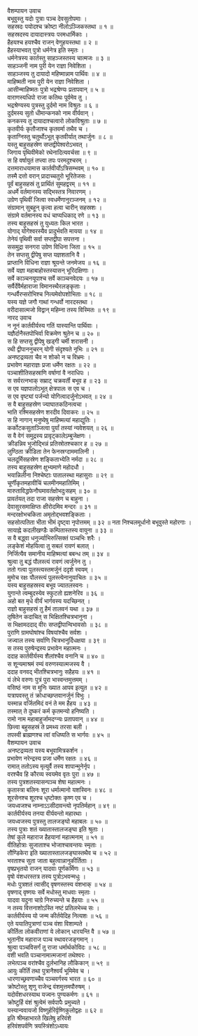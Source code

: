 वैशम्पायन उवाच  
बभूवुस्तु यदोः पुत्राः पञ्च देवसुतोपमाः ।  
सहस्रदः पयोदश्च क्रोष्टा नीलोऽञ्जिकस्तथा ॥ १ ॥  
सहस्रदस्य दायादास्त्रयः परमधार्मिकाः ।  
हैहयश्च हयश्चैव राजन् वेणुहयस्तथा ॥ २ ॥  
हैहस्याभवत् पुत्रो धर्मनेत्र इति स्मृतः ।  
धर्मनेत्रस्य कार्तस्तु साहञ्जस्तस्य चात्मजः ॥ ३ ॥  
साहञ्जनी नाम पुरी येन राज्ञा निवेशिता ।  
साहञ्जस्य तु दायादो महिष्मान्नाम पार्थिवः ॥ ४ ॥  
माहिष्मती नाम पुरी येन राज्ञा निवेशिता ।  
आसीन्माहिष्मतः पुत्रो भद्रश्रेण्यः प्रतापवान् ॥ ५ ॥  
वाराणस्यधिपो राजा कतिथः पूर्वमेव तु ।  
भद्रश्रेण्यस्य पुत्रस्तु दुर्दमो नाम विश्रुतः ॥ ६ ॥  
दुर्दमस्य सुतो धीमान्कनको नाम वीर्यवान् ।  
कनकस्य तु दायादाश्चत्वारो लोकविश्रुताः ॥ ७ ॥  
कृतवीर्यः कृतौजाश्च कृतवर्मा तथैव च ।  
कृताग्निस्तु चतुर्थोऽभूत् कृतवीर्यात् तथार्जुनः ॥ ८ ॥  
यस्तु बाहुसहस्रेण सप्तद्वीपेश्वरोऽभवत् ।  
जिगाय पृथिवीमेको रथेनादित्यवर्चसा ॥ ९ ॥  
स हि वर्षायुतं तप्त्वा तपः परमदुश्चरम् ।  
दत्तमाराधयामास कार्तवीर्योऽत्रिसम्भवम् ॥ १० ॥  
तस्मै दत्तो वरान् प्रादाच्चतुरो भूरितेजसः ।  
पूर्वं बाहुसहस्रं तु प्रार्थितं सुमहद्वरम् ॥ ११ ॥  
अधर्मे वर्तमानस्य सद्भिस्तत्र निवारणम् ।  
उग्रेण पृथिवीं जित्वा स्वधर्मेणानुरञ्जनम् ॥ १२ ॥  
संग्रामान् सुबहून् कृत्वा हत्वा चारीन् सहस्रशः ।  
संग्रामे वर्तमानस्य वधं चाप्यधिकाद् रणे ॥ १३ ॥  
तस्य बाहुसहस्रं तु युध्यतः किल भारत ।  
योगाद् योगेश्वरस्यैव प्रादुर्भवति मायया ॥ १४ ॥  
तेनेयं पृथिवी सर्वा सप्तद्वीपा सपत्तना ।  
ससमुद्रा सनगरा उग्रेण विधिना जिता ॥ १५ ॥  
तेन सप्तसु द्वीपेषु सप्त यज्ञशतानि वै ।  
प्राप्तानि विधिना राज्ञा श्रूयन्ते जनमेजय ॥ १६ ॥  
सर्वे यज्ञा महाबाहोस्तस्यासन् भूरिदक्षिणाः ।  
सर्वे काञ्चनयूपाश्च सर्वे काञ्चनवेदयः ॥ १७ ॥  
सर्वैर्देवैर्महाराजा विमानस्थैरलङ्कृताः ।  
गन्धर्वैरप्सरोभिश्च नित्यमेवोपशोभिताः ॥ १८ ॥  
यस्य यज्ञे जगौ गाथां गन्धर्वो नारदस्तथा ।  
वरीदासात्मजो विद्वान् महिम्ना तस्य विस्मितः ॥ १९ ॥  
नारद उवाच  
न नूनं कार्तवीर्यस्य गतिं यास्यान्ति पार्थिवाः ।  
यज्ञैर्दानैस्तपोभिर्वा विक्रमेण श्रुतेन च ॥ २० ॥  
स हि सप्तसु द्वीपेषु खड्‌गी चर्मी शरासनी ।  
रथी द्वीपाननुचरन् योगी संदृश्यते नृभिः ॥ २१ ॥  
अनष्टद्रव्यता चैव न शोको न च विभ्रमः ।  
प्रभावेण महाराज्ञः प्रजा धर्मेण रक्षतः ॥ २२ ॥  
पञ्चाशीतिसहस्राणि वर्षाणां वै नराधिपः ।  
स सर्वरत्नभाक् सम्राट् चक्रवर्ती बभूव ह ॥ २३ ॥  
स एव यज्ञपालोऽभूत् क्षेत्रपालः स एव च ।  
स एव वृष्ट्यां पर्जन्यो योगित्वादर्जुनोऽभवत् ॥ २४ ॥  
स वै बाहुसहस्रेण ज्याघातकठिनत्वचा ।  
भाति रश्मिसहस्रेण शरदीव दिवाकरः ॥ २५ ॥  
स हि नागान् मनुष्येषु माहिष्मत्यां महाद्युतिः ।  
कर्कोटकसुताञ्जित्वा पुर्यां तस्यां न्यवेशयत् ॥ २६ ॥  
स वै वेगं समुद्रस्य प्रावृट्कालेऽम्बुजेक्षणः ।  
क्रीडन्निव भुजोद्भिन्नं प्रतिस्रोतश्चकार ह ॥ २७ ॥  
लुण्ठिता क्रीडिता तेन फेनस्रग्दाममालिनी ।  
चलदूर्मिसहस्रेण शङ्किताभ्येति नर्मदा ॥ २८ ॥  
तस्य बाहुसहस्रेण क्षुभ्यमाणे महोदधौ ।  
भयान्निलीना निश्चेष्टाः पातालस्था महासुराः ॥ २९ ॥  
चूर्णीकृतमहावीचिं चलमीनमहातिमिम् ।  
मारुताविद्धफेनौघमावर्तक्षोभदुःसहम् ॥ ३० ॥  
प्रावर्तयत् तदा राजा सहस्रेण च बाहुना ।  
देवासुरसमाक्षिप्तः क्षीरोदमिव मन्दरः ॥ ३१ ॥  
मन्दरक्षोभचकिता अमृतोद्भवशङ्किताः ।  
सहसोत्पतिता भीता भीमं दृष्ट्वा नृपोत्तमम् ॥ ३२ ॥
नता निश्चलमूर्धानो बभूवुस्ते महोरगाः ।  
सायाह्ने कदलीखण्डैः कम्पितास्तस्य वायुना ॥ ३३ ॥  
स वै बद्ध्वा धनुर्ज्याभिरुत्सिक्तं पञ्चभिः शरैः ।  
लङ्केशं मोहयित्वा तु सबलं रावणं बलात् ।  
निर्जित्यैव समानीय माहिष्मत्यां बबन्ध तम् ॥ ३४ ॥  
श्रुत्वा तु बद्धं पौलस्त्यं रावणं त्वर्जुनेन तु ।  
ततो गत्वा पुलस्त्यस्तमर्जुनं ददृशे स्वयम् ।  
मुमोच रक्षः पौलस्त्यं पुलस्त्येनानुयाचितः ॥ ३५ ॥  
यस्य बाहुसहस्रस्य बभूव ज्यातलस्वनः ।  
युगान्ते त्वम्बुदस्येव स्फुटतो ह्यशनेरिव ॥ ३६ ॥  
अहो बत मृधे वीर्यं भार्गवस्य यदच्छिनत् ।  
राज्ञो बाहुसहस्रं तु हैमं तालवनं यथा ॥ ३७ ॥  
तृषितेन कदाचित् स भिक्षितश्चित्रभानुना ।  
स भिक्षामददाद् वीरः सप्तद्वीपान्विभावसोः ॥ ३८ ॥  
पुराणि ग्रामघोषांश्च विषयांश्चैव सर्वशः ।  
जज्वाल तस्य सर्वाणि चित्रभानुर्दिधक्षया ॥ ३९ ॥  
स तस्य पुरुषेन्द्रस्य प्रभावेन महात्मनः ।  
ददाह कार्तवीर्यस्य शैलांश्चैव वनानि च ॥ ४० ॥  
स शून्यमाश्रमं रम्यं वरुणस्यात्मजस्य वै ।  
ददाह वनवद् भीतश्चित्रभानुः सहैहयः ॥ ४१ ॥  
यं लेभे वरुणः पुत्रं पुरा भास्वन्तमुत्तमम् ।  
वसिष्ठं नाम स मुनिः ख्यात आपव इत्युत ॥ ४२ ॥  
यत्रापवस्तु तं क्रोधाच्छप्तवानर्जुनं विभुः ।  
यस्मान्न वर्जितमिदं वनं ते मम हैहय ॥ ४३ ॥  
तस्मात् ते दुष्करं कर्म कृतमन्यो हनिष्यति ।  
रामो नाम महाबाहुर्जामदग्न्यः प्रतापवान् ॥ ४४ ॥  
छित्त्वा बहुसहस्रं ते प्रमथ्य तरसा बली ।  
तपस्वी ब्राह्मणश्च त्वां वधिष्यति स भार्गवः ॥ ४५ ॥  
वैशम्पायन उवाच  
अनष्टद्रव्यता यस्य बभूवामित्रकर्शन ।  
प्रभावेण नरेन्द्रस्य प्रजा धर्मेण रक्षतः ॥ ४६ ॥  
रामात् ततोऽस्य मृत्युर्वै तस्य शापान्मुनेर्नृप ।  
वरश्चैव हि कौरव्य स्वयमेव वृतः पुरा ॥ ४७ ॥  
तस्य पुत्रशतस्यासन्पञ्च शेषा महात्मनः ।  
कृतास्त्रा बलिनः शूरा धर्मात्मानो यशस्विनः ॥ ४८ ॥  
शूरसेनश्च शूरश्च धृष्टोक्तः कृष्ण एव च ।  
जयध्वजश्च नाम्नाऽऽसीदावन्त्यो नृपतिर्महान् ॥ ४९ ॥  
कार्तवीर्यस्य तनया वीर्यवन्तो महारथाः ।  
जयध्वजस्य पुत्रस्तु तालजङ्घो महाबलः ॥ ५० ॥  
तस्य पुत्राः शतं ख्यातास्तालजङ्घा इति श्रुताः ।  
तेषां कुले महाराज हैहयानां महात्मनाम् ॥ ५१ ॥  
वीतिहोत्राः सुजाताश्च भोजाश्चावन्तयः स्मृताः ।  
तौण्डिकेरा इति ख्यातास्तालजङ्घास्तथैव च ॥ ५२ ॥  
भरताश्च सुता जाता बहुत्वान्नानुकीर्तिताः ।  
वृषप्रभृतयो राजन् यादवाः पूर्णकर्मिणः ॥ ५३ ॥  
वृषो वंशधरस्तत्र तस्य पुत्रोऽभवन्मधुः ।  
मधोः पुत्रशतं त्वासीद् वृषणस्तस्य वंशभाक् ॥ ५४ ॥  
वृषणाद् वृष्णयः सर्वे मधोस्तु माधवाः स्मृताः ।  
यादवा यदुना चाग्रे निरुच्यन्ते च हैहयाः ॥ ५५ ॥  
न तस्य वित्तनाशोऽस्ति नष्टं प्रतिलभेच्च सः ।  
कार्तवीर्यस्य यो जन्म कीर्तयेदिह नित्यशः ॥ ५६ ॥  
एते ययातिपुत्राणां पञ्च वंशा विशाम्पते ।  
कीर्तिता लोकवीराणां ये लोकान् धारयन्ति वै ॥ ५७ ॥  
भूतानीव महाराज पञ्च स्थावरजङ्गमान् ।  
श्रुत्वा पञ्चविसर्गं तु राजा धर्मार्थकोविदः ॥ ५८ ॥  
वशी भवति पञ्चानामात्मजानां तथेश्वरः ।  
लभेत्पञ्च वरांश्चैव दुर्लभानिह लौकिकान् ॥ ५९ ॥  
आयुः कीर्तिं तथा पुत्रानैश्वर्यं भूमिमेव च ।  
धारणाच्छ्रवणाच्चैव पञ्चवर्गस्य भारत ॥ ६० ॥  
क्रोष्टोस्तु शृणु राजेन्द्र वंशमुत्तमपौरुषम् ।  
यदोर्वंशधरस्याथ यज्वनः पुण्यकर्मणः ॥ ६१ ॥  
क्रोष्टुर्हि वंशं श्रुत्वेमं सर्वपापैः प्रमुच्यते ।  
यस्यान्ववायजो विष्णुर्हरिर्वृष्णिकुलोद्वहः ॥ ६२ ॥  
इति श्रीमहाभारते खिलेषु हरिवंशे  
हरिवंशपर्वणि त्रयस्त्रिंशोऽध्यायः
